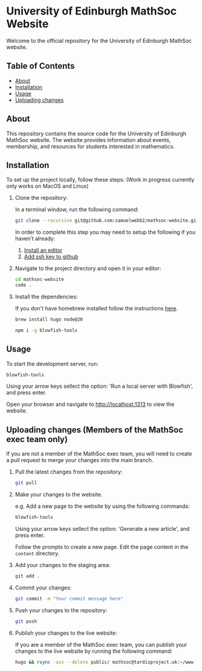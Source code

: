# University of Edinburgh MathSoc Website

Welcome to the official repository for the University of Edinburgh MathSoc website.

## Table of Contents

- [About](#about)
- [Installation](#installation)
- [Usage](#usage)
- [Uploading changes](#uploading-changes-members-of-the-mathsoc-exec-team-only)
<!-- - [Contributing](#contributing) -->
<!-- - [License](#license) -->

## About

This repository contains the source code for the University of Edinburgh MathSoc website. The website provides information about events, membership, and resources for students interested in mathematics.

## Installation

To set up the project locally, follow these steps: (Work in progress currently only works on MacOS and Linux)

1. Clone the repository:

    In a terminal window, run the following command:

    ```bash
    git clone --recursive git@github.com:samuelwebb2/mathsoc-website.git
    ```

    In order to complete this step you may need to setup the following if you haven't already:
    1. [Install an editor](https://code.visualstudio.com/Download)
    2. [Add ssh key to github](https://docs.github.com/en/authentication/connecting-to-github-with-ssh/generating-a-new-ssh-key-and-adding-it-to-the-ssh-agent)

2. Navigate to the project directory and open it in your editor:

    ```bash
    cd mathsoc-website
    code .
    ```

3. Install the dependencies:

    If you don't have homebrew installed follow the instructions [here](https://brew.sh).

    ```bash
    brew install hugo node@20
    ```

    ```bash
    npm i -g blowfish-tools
    ```

## Usage

To start the development server, run:

```bash
blowfish-tools
```

Using your arrow keys sellect the option: 'Run a local server with Blowfish', and press enter.

Open your browser and navigate to [http://localhost:1313](http://localhost:1313) to view the website.

## Uploading changes (Members of the MathSoc exec team only)

If you are not a member of the MathSoc exec team, you will need to create a pull request to merge your changes into the main branch.

1. Pull the latest changes from the repository:

    ```bash
    git pull
    ```

2. Make your changes to the website.

    e.g. Add a new page to the website by using the following commands:

    ```bash
    blowfish-tools
    ```

    Using your arrow keys sellect the option: 'Generate a new article', and press enter.

    Follow the prompts to create a new page. Edit the page content in the `content` directory.

3. Add your changes to the staging area:

    ```bash
    git add .
    ```

4. Commit your changes:

    ```bash
    git commit -m "Your commit message here"
    ```

5. Push your changes to the repository:

    ```bash
    git push
    ```

6. Publish your changes to the live website:

    If you are a member of the MathSoc exec team, you can publish your changes to the live website by running the following command:

    ```bash
    hugo && rsync -avz --delete public/ mathsoc@tardisproject.uk:~/www
    ```

<!-- ## Contributing
We welcome contributions! Please read our [contributing guidelines](CONTRIBUTING.md) to get started. -->

<!-- ## License
This project is licensed under the MIT License. See the [LICENSE](LICENSE) file for details. -->